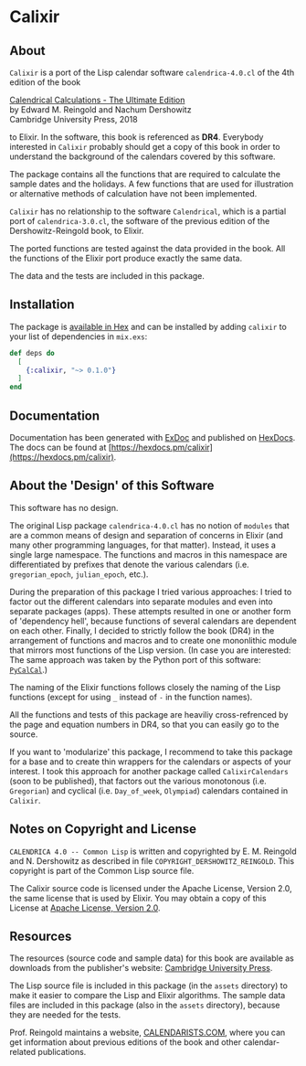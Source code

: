 # Calixir

## About
  
`Calixir` is a port of the Lisp calendar software `calendrica-4.0.cl` 
of the 4th edition of the book


[Calendrical Calculations - The Ultimate Edition](https://www.cs.tau.ac.il/~nachum/calendar-book/fourth-edition/)  
by Edward M. Reingold and Nachum Dershowitz  
Cambridge University Press, 2018


to Elixir. In the software, this book is referenced as **DR4**.
Everybody interested in `Calixir` probably should get a copy of
this book in order to understand the background of the calendars 
covered by this software.

The package contains all the functions that are required to calculate the 
sample dates and the holidays. A few functions that are used for 
illustration or alternative methods of calculation have not been 
implemented.  

`Calixir` has no relationship to the software `Calendrical`, 
which is a partial port of `calendrica-3.0.cl`, the software of the 
previous edition of the Dershowitz-Reingold book, to Elixir.

The ported functions are tested against the data provided in the book. 
All the functions of the Elixir port produce exactly the same data.

The data and the tests are included in this package.


## Installation

The package is [available in Hex](https://hex.pm/docs/publish) and can be installed
by adding `calixir` to your list of dependencies in `mix.exs`:

```elixir
def deps do
  [
    {:calixir, "~> 0.1.0"}
  ]
end
```

## Documentation

Documentation has been generated with [ExDoc](https://github.com/elixir-lang/ex_doc)
and published on [HexDocs](https://hexdocs.pm). The docs can
be found at [https://hexdocs.pm/calixir](https://hexdocs.pm/calixir).

## About the 'Design' of this Software

This software has no design. 

The original Lisp package `calendrica-4.0.cl` has no notion of `modules` 
that are a common means of design and separation of concerns in Elixir (and many other 
programming languages, for that matter). Instead, it uses a single large namespace. 
The functions and macros in this namespace are differentiated by prefixes 
that denote the various calendars (i.e. `gregorian_epoch`, `julian_epoch`, etc.).

During the preparation of this package I tried various approaches: I tried to factor out 
the different calendars into separate modules and even into separate packages (apps). 
These attempts resulted in one or another form of 'dependency hell', because functions of
several calendars are dependent on each other. Finally, I decided to strictly follow 
the book (DR4) in the arrangement of functions and macros and to create one mononlithic 
module that mirrors most functions of the Lisp version. (In case you are interested: 
The same approach was taken by the Python port of this software: 
[`PyCalCal`](https://github.com/espinielli/pycalcal).)

The naming of the Elixir functions follows closely the naming of the Lisp functions 
(except for using `_` instead of `-` in the function names). 

All the functions and tests of this package are heaviliy cross-refrenced by the page and 
equation numbers in DR4, so that you can easily go to the source.

If you want to 'modularize' this package, I recommend to take this package for a base and 
to create thin wrappers for the calendars or aspects of your interest. I took this approach 
for another package called `CalixirCalendars` (soon to be published), that factors out the various 
monotonous (i.e. `Gregorian`) and cyclical (i.e. `Day_of_week`, `Olympiad`) calendars contained in 
`Calixir`.

## Notes on Copyright and License

`CALENDRICA 4.0 -- Common Lisp` is written and copyrighted by E. M. Reingold and N. Dershowitz as 
described in file `COPYRIGHT_DERSHOWITZ_REINGOLD`. This copyright is part of the Common Lisp 
source file. 

The Calixir source code is licensed under the Apache License, Version 2.0,
the same license that is used by Elixir. You may obtain a copy of this License at 
[Apache License, Version 2.0](https://www.apache.org/licenses/LICENSE-2.0).

## Resources

The resources (source code and sample data) for this book are available as downloads 
from the publisher's website:
[Cambridge University Press](https://www.cambridge.org/ch/academic/subjects/computer-science/computing-general-interest/calendrical-calculations-ultimate-edition-4th-edition?format=PB&isbn=9781107683167#resources).   

The Lisp source file is included in this package (in the `assets` directory)
to make it easier to compare the Lisp and Elixir algorithms.
The sample data files are included in this package (also in the `assets` directory),
because they are needed for the tests.

Prof. Reingold maintains a website, [CALENDARISTS.COM](https://www.cs.tau.ac.il/~nachum/calendar-book/index.shtml), 
where you can get information about previous editions of the book and other 
calendar-related publications.
